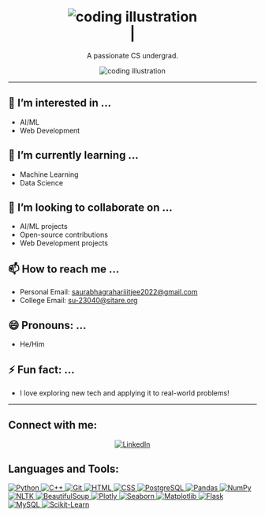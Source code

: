 <h1 align="center">
  <img src="https://img.icons8.com/color/96/000000/coding.png" alt="coding illustration"/><br>
  <span id="typed-text"></span>
  <span id="cursor">|</span>
</h1>
<p align="center">A passionate CS undergrad.</p>

<script>
  // Dynamic typing effect
  const typedText = "Hey, I'm Saurabh Agrahari 👋 Welcome to my GitHub Profile!";
  const typingSpeed = 100; // milliseconds
  let i = 0;
  
  function typeWriter() {
    if (i < typedText.length) {
      document.getElementById("typed-text").innerHTML += typedText.charAt(i);
      i++;
      setTimeout(typeWriter, typingSpeed);
    } else {
      document.getElementById("cursor").style.display = 'none'; // Hide the cursor once typing is done
    }
  }
  
  document.addEventListener("DOMContentLoaded", function() {
    typeWriter();
  });
</script>


<p align="center">
  <img src="https://img.icons8.com/color/96/000000/coding.png" alt="coding illustration" />
</p>

---

## 👀 I’m interested in ...
- AI/ML
- Web Development

## 🌱 I’m currently learning ...
- Machine Learning 
- Data Science

## 💞️ I’m looking to collaborate on ...
- AI/ML projects
- Open-source contributions
- Web Development projects

## 📫 How to reach me ...
- Personal Email: [saurabhagrahariiitjee2022@gmail.com](mailto:saurabhagrahariiitjee2022@gmail.com)
- College Email: [su-23040@sitare.org](mailto:su-23040@sitare.org)

## 😄 Pronouns: ...
- He/Him

## ⚡ Fun fact: ...
- I love exploring new tech and applying it to real-world problems!

---

## Connect with me:
<p align="center">
  <a href="https://www.linkedin.com/in/saurabh-agrahari1234" target="_blank"><img src="https://img.icons8.com/color/48/000000/linkedin.png" alt="LinkedIn"/></a>
</p>


## Languages and Tools:
<p align="left"> 
  <a href="https://www.python.org" target="_blank"> <img src="https://img.icons8.com/color/48/000000/python.png" alt="Python"/> </a>
  <a href="https://isocpp.org/" target="_blank"> <img src="https://img.icons8.com/color/48/000000/c-plus-plus-logo.png" alt="C++"/> </a>
  <a href="https://git-scm.com/" target="_blank"> <img src="https://img.icons8.com/color/48/000000/git.png" alt="Git"/> </a> 
  <a href="https://www.w3.org/html/" target="_blank"> <img src="https://img.icons8.com/color/48/000000/html-5.png" alt="HTML"/> </a> 
  <a href="https://www.w3schools.com/css/" target="_blank"> <img src="https://img.icons8.com/color/48/000000/css3.png" alt="CSS"/> </a>
  <a href="https://www.postgresql.org/" target="_blank"> <img src="https://img.icons8.com/color/48/000000/postgreesql.png" alt="PostgreSQL"/> </a> 
  <a href="https://pandas.pydata.org/" target="_blank"> <img src="https://img.icons8.com/color/48/000000/pandas.png" alt="Pandas"/> </a>
  <a href="https://numpy.org/" target="_blank"> <img src="https://img.icons8.com/color/48/000000/numpy.png" alt="NumPy"/> </a>
  <a href="https://www.nltk.org/" target="_blank"> <img src="https://img.icons8.com/color/48/000000/nltk.png" alt="NLTK"/> </a>
  <a href="https://www.crummy.com/software/BeautifulSoup/" target="_blank"> <img src="https://img.icons8.com/color/48/000000/beautifulsoup.png" alt="BeautifulSoup"/> </a>
  <a href="https://plotly.com/" target="_blank"> <img src="https://img.icons8.com/color/48/000000/plotly.png" alt="Plotly"/> </a>
  <a href="https://seaborn.pydata.org/" target="_blank"> <img src="https://img.icons8.com/color/48/000000/seaborn.png" alt="Seaborn"/> </a>
  <a href="https://matplotlib.org/" target="_blank"> <img src="https://img.icons8.com/color/48/000000/matplotlib.png" alt="Matplotlib"/> </a>
  <a href="https://flask.palletsprojects.com/" target="_blank"> <img src="https://img.icons8.com/color/48/000000/flask.png" alt="Flask"/> </a>
  <a href="https://www.mysql.com/" target="_blank"> <img src="https://img.icons8.com/color/48/000000/mysql-logo.png" alt="MySQL"/> </a>
  <a href="https://scikit-learn.org/" target="_blank"> <img src="https://img.icons8.com/color/48/000000/scikit-learn.png" alt="Scikit-Learn"/> </a>
</p>
